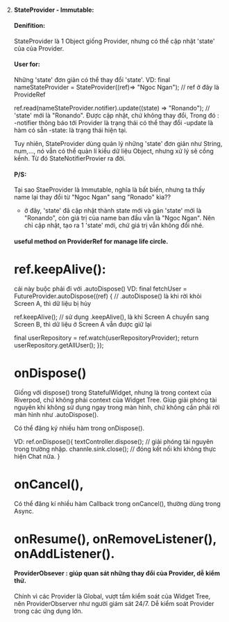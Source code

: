 2.  #### StateProvider - Immutable:

    #### Denifition:

    StateProvider là 1 Object giống Provider, nhưng có thể cập nhật 'state' của của Provider.

    #### User for:

    Những 'state' đơn giản có thể thay đổi 'state'.
    VD: final nameStateProvider = StateProvider((ref)=> "Ngoc Ngan"); // ref ở đây là ProvideRef

    ref.read(nameStateProvider.notifier).update((state) => "Ronando"); // 'state' mới là "Ronando". Được cập nhật, chứ không thay đổi,
    Trong đó :
    -notifier thông báo tới Provider là trạng thái có thể thay đổi
    -update là hàm có sẵn
    -state: là trạng thái hiện tại.

    Tuy nhiên, StateProvider dùng quản lý những 'state' đơn giản như String, num,..., nó vẫn có thể
    quản lí kiểu dữ liệu Object, nhưng xử lý sẽ cồng kềnh. Từ đó StateNotifierProvier ra đời.

    #### P/S:

    Tại sao StaeProvider là Immutable, nghĩa là bất biến, nhưng ta thấy name lại thay đổi
    từ "Ngoc Ngan" sang "Ronado" kìa??

    - ở đây, 'state' đã cập nhật thành state mới và gán 'state' mới là "Ronando",
      còn giá trị của name ban đầu vẫn là "Ngoc Ngan". Nên chỉ cập nhật, tạo ra 1 'state' mới,
      chứ giá trị vẫn không đổi nhé.

    #### useful method on ProviderRef for manage life circle.

    # ref.keepAlive():

    cái này buộc phải đi với .autoDispose()
    VD: final fetchUser = FutureProvider.autoDispose((ref) { // .autoDispose() là khi rời khỏi Screen A, thì dữ liệu bị hủy

    ref.keepAlive(); // sử dụng .keepAlive(), là khi Screen A chuyển sang Screen B, thì dữ liệu ở Screen A vẫn được giữ lại

    final userRepository = ref.watch(userRepositoryProvider);
    return userRepository.getAllUser();
    });

    # onDispose()

    Giống với dispose() trong StatefulWidget, nhưng là trong context của Riverpod, chứ không phải context
    của Widget Tree. Giúp giải phóng tài nguyên khi không sử dụng ngay trong màn hình, chứ không cần
    phải rời màn hình như .autoDispose().

    Có thể đăng ký nhiều hàm trong onDispose().

    VD: ref.onDispose(){
    textController.dispose(); // giải phóng tài nguyên trong trường nhập.
    channle.sink.close(); // đóng kết nối khi không thực hiện Chat nữa.
    }

    # onCancel(),

    Có thể đăng kí nhiều hàm Callback trong onCancel(), thường dùng trong Async.

    # onResume(), onRemoveListener(), onAddListener().

    #### ProviderObsever : giúp quan sát những thay đổi của Provider, dễ kiểm thử.

    Chính vì các Provider là Global, vượt tầm kiểm soát của Widget Tree, nên ProviderObserver như người giám sát 24/7.
    Dễ kiểm soát Provider trong các ứng dụng lớn.
